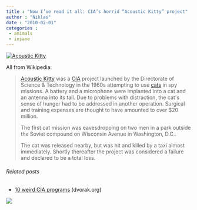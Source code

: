 ```yaml
---
title : "Now I’ve read it all: CIA’s horrid “Acoustic Kitty” project"
author : "Niklas"
date : "2010-02-01"
categories : 
 - animals
 - insane
---
```


[![](http://www.toptenz.net/wp-content/uploads/2009/11/Acoustic_Kitty.jpg "Acoustic Kitty")](http://www.toptenz.net/wp-content/uploads/2009/11/Acoustic_Kitty.jpg)

All from Wikipedia:

> [Acoustic Kitty](http://en.wikipedia.org/wiki/Acoustic%20Kitty) was a [CIA](http://en.wikipedia.org/wiki/Central_Intelligence_Agency "Central Intelligence Agency") project launched by the Directorate of Science & Technology in the 1960s attempting to use [cats](http://en.wikipedia.org/wiki/Cat "Cat") in spy missions. A battery and a microphone were implanted into a cat and an antenna into its tail. Due to problems with distraction, the cat's sense of hunger had to be addressed in another operation. Surgical and training expenses are thought to have amounted to over $20 million.
> 
> The first cat mission was eavesdropping on two men in a park outside the Soviet compound on Wisconsin Avenue in Washington, D.C..
> 
> The cat was released nearby, but was hit and killed by a taxi almost immediately. Shortly thereafter the project was considered a failure and declared to be a total loss.

###### Related posts

- [10 weird CIA programs](http://www.dvorak.org/blog/2009/11/04/10-weird-cia-programs/) (dvorak.org)

![](http://img.zemanta.com/pixy.gif?x-id=65b269a0-0e24-46b7-af7a-62d45709cef7)
